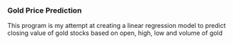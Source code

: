 ### Gold Price Prediction

This program is my attempt at creating a linear regression model to predict closing value of gold stocks based on open, high, low and volume of gold
